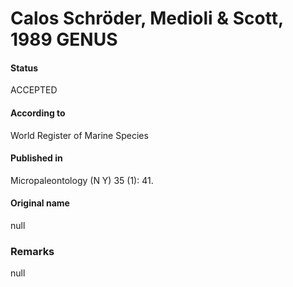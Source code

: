 Calos Schröder, Medioli & Scott, 1989 GENUS
=======

#### Status
ACCEPTED

#### According to
World Register of Marine Species

#### Published in
Micropaleontology (N Y) 35 (1): 41.

#### Original name
null

### Remarks
null